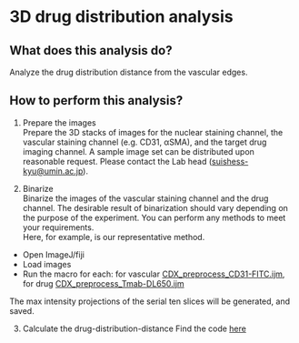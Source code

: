 # 3D drug distribution analysis
## What does this analysis do?
Analyze the drug distribution distance from the vascular edges. 

## How to perform this analysis?
1. Prepare the images  
Prepare the 3D stacks of images for the nuclear staining channel, the vascular staining channel (e.g. CD31, αSMA), and the target drug imaging channel.
A sample image set can be distributed upon reasonable request. Please contact the Lab head (suishess-kyu@umin.ac.jp).

2. Binarize  
Binarize the images of the vascular staining channel and the drug channel.
The desirable result of binarization should vary depending on the purpose of the experiment.
You can perform any methods to meet your requirements.  
Here, for example, is our representative method.
- Open ImageJ/fiji
- Load images
- Run the macro for each: for vascular [CDX_preprocess_CD31-FITC.ijm](https://github.com/dbsb-juntendo/descSPIM/blob/main/DOCs/codes/CDX_preprocess_CD31-FITC.ijm), for drug [CDX_preprocess_Tmab-DL650.ijm](https://github.com/dbsb-juntendo/descSPIM/blob/main/DOCs/codes/CDX_preprocess_Tmab-DL650.ijm)

The max intensity projections of the serial ten slices will be generated, and saved.

3. Calculate the drug-distribution-distance
Find the code [here](https://github.com/dbsb-juntendo/descSPIM/blob/main/DOCs/codes/DrugVascular_distribution_analysis.ipynb)
